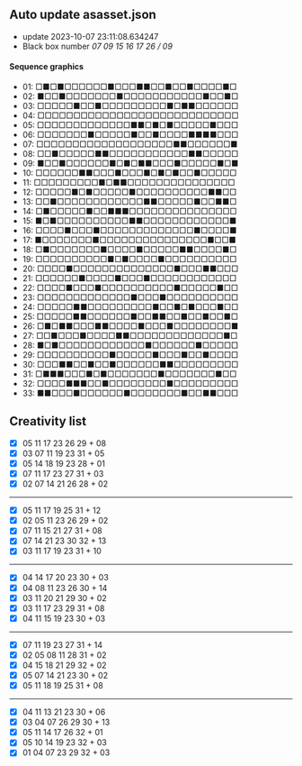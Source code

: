 ## Auto update asasset.json

* update 2023-10-07 23:11:08.634247
* Black box number _07 09 15 16 17 26 / 09_
#### Sequence graphics

* 01: □■□■□□□□□□■□□□■■□□■□□■□□□□■□
* 02: ■□□■□□□□□□□■□□□□□□□□□□□■□□■□
* 03: □□□□□■□□■□□□□□□□□□■□■■□□□□□□
* 04: □□□□□□□□□□□□□□□□□□□□□□□□□□□□
* 05: □□□□□□□□□□□□□■■□■□■□□□□□■□□□
* 06: □□□□□□□■□□□□□■□□■□□□□■■■■□□□
* 07: □□□□□□□□□□□□□□□□□□□■■□□□□□□■
* 08: □□■□□□□□■■□□□□□□□□□□□■■□□□□□
* 09: ■□□■□□□□□□■□■□■■□□□■□□□□□■□■
* 10: □□□□□□■■□□□■□□□■□■□■□□■□□□□□
* 11: □□□□□□□□□■□■■□□□□□□□□□□□□□□□
* 12: □□□□□■□■□□□□□■□□□□□□□□□□■■□□
* 13: □□■□□□□□□□□□□□□■■□□□□□■□□■■□
* 14: □■□□□□□■□□■■■□□□□□□□□□□□□□□□
* 15: ■□■□□□□□□□□□□■■□□□□□□□□□□□□■
* 16: □□□□■□□□■□□□□□□□□□□□□□■□□□□■
* 17: ■□□□□□□□■□□□□□□□□□□□□□□□■□□■
* 18: □■□□□□□□□■□□□□■□□□□□■■□□□□■□
* 19: □□□□□□□□□□■□■□□□□■□□□□□□□□□□
* 20: □□□□■□□□□□□□□□□□□□□■□□□■■□□□
* 21: □□□□□□■□□□□■□□□■□□□□□□□□□□□□
* 22: □□□□■□□□■□□□□□□□□□□■□□□□□■□□
* 23: □□□□□□□□□□□□□■□□□■□□□□□□□□□□
* 24: □□□□□■■□□□□□□□□□■□□■□■□□□■□□
* 25: □□□□□■■□□□□□□■□□■■□□■□□■□□■□
* 26: □■□■■□□□■■□□□□■□□□■□□□□□□□□■
* 27: □□■□□□■□□□□■■□□□□□□□□□□□□□■□
* 28: ■□■□□□□□□□□□□□□■□□□□□□■□□□□□
* 29: □□□□□□□□□□■□□□□□■□□□■□□■□□□□
* 30: □□□■■□□■□□■□□□□□□■■□□□□□□□□□
* 31: □■■■□□□■□■□□□□□□□■□□□□□□□■□□
* 32: □□□□■■■□□■□□□□□□□□■□□□□□□□□□
* 33: ■■□□□■□□□□□□■□□□□□□□■□□■■□□□
## Creativity list

- [x] 05 11 17 23 26 29 + 08
- [x] 03 07 11 19 23 31 + 05
- [x] 05 14 18 19 23 28 + 01
- [x] 07 11 17 23 27 31 + 03
- [x] 02 07 14 21 26 28 + 02
***
- [x] 05 11 17 19 25 31 + 12
- [x] 02 05 11 23 26 29 + 02
- [x] 07 11 15 21 27 31 + 08
- [x] 07 14 21 23 30 32 + 13
- [x] 03 11 17 19 23 31 + 10
***
- [x] 04 14 17 20 23 30 + 03
- [x] 04 08 11 23 26 30 + 14
- [x] 03 11 20 21 29 30 + 02
- [x] 03 11 17 23 29 31 + 08
- [x] 04 11 15 19 23 30 + 03
***
- [x] 07 11 19 23 27 31 + 14
- [x] 02 05 08 11 28 31 + 02
- [x] 04 15 18 21 29 32 + 02
- [x] 05 07 14 21 23 30 + 02
- [x] 05 11 18 19 25 31 + 08
***
- [x] 04 11 13 21 23 30 + 06
- [x] 03 04 07 26 29 30 + 13
- [x] 05 11 14 17 26 32 + 01
- [x] 05 10 14 19 23 32 + 03
- [x] 01 04 07 23 29 32 + 03
